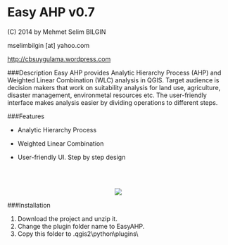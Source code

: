 Easy AHP v0.7
==========


(C) 2014 by Mehmet Selim BILGIN

mselimbilgin [at] yahoo.com

http://cbsuygulama.wordpress.com



###Description
Easy AHP provides Analytic Hierarchy Process (AHP) and Weighted Linear Combination (WLC) analysis in QGIS. Target audience is decision makers that work on suitability analysis for land use, agriculture, disaster management, environmetal resources etc.
The user-friendly interface makes analysis easier by dividing operations to different steps.


###Features
   
   - Analytic Hierarchy Process

   - Weighted Linear Combination

   - User-friendly UI. Step by step design

<p class="western"><br><br>
</p>

<p align="center">
  <img src="https://lh6.googleusercontent.com/-35Syy_o5RrY/U_DfKNpWh_I/AAAAAAAAAns/qXKI37b_idM/w663-h553-no/Ads%C4%B1z%2B1.png" />
</p>



###Installation

1. Download the project and unzip it.
2. Change the plugin folder name to EasyAHP. 
3. Copy this folder to .qgis2\python\plugins\  
